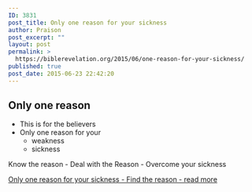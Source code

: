 ```yaml
---
ID: 3831
post_title: Only one reason for your sickness
author: Praison
post_excerpt: ""
layout: post
permalink: >
  https://biblerevelation.org/2015/06/one-reason-for-your-sickness/
published: true
post_date: 2015-06-23 22:42:20
---
```

<h2>Only one reason</h2>
<ul>
 	<li>This is for the believers</li>
 	<li>Only one reason for your
<ul>
 	<li>weakness</li>
 	<li>sickness</li>
</ul>
</li>
</ul>
Know the reason - Deal with the Reason - Overcome your sickness

<a href="https://mervinpraison.com/books/reason-for-sickness/">Only one reason for your sickness - Find the reason - read more</a>

&nbsp;